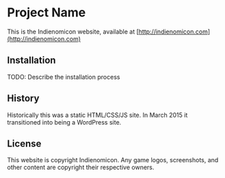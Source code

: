 # Project Name

This is the Indienomicon website, available at [http://indienomicon.com](http://indienomicon.com)

## Installation

TODO: Describe the installation process

## History

Historically this was a static HTML/CSS/JS site. In March 2015 it transitioned
into being a WordPress site.

## License

This website is copyright Indienomicon. Any game logos, screenshots, and other
content are copyright their respective owners.
